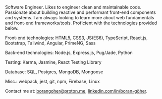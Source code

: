 Software Engineer. Likes to engineer clean and maintainable code. Passionate about building reactive and performant front-end components and systems. I am always looking to learn more about web fundamentals and front-end frameworks/tools. Proficient with the technologies provided below. 

Front-end technologies: HTML5, CSS3, JS(ES6), TypeScript, React.js, Bootstrap, Tailwind, Angular, PrimeNG, Sass

Back-end technologies: Node.js, Express.js, Pug/Jade, Python

Testing: Karma, Jasmine, React Testing Library

Database: SQL, Postgres, MongoDB, Mongoose

Misc.: webpack, jest, git, npm, Firebase, Linux

Contact me at: borangoher@proton.me, [linkedin.com/in/boran-göher](https://www.linkedin.com/in/boran-göher/).
<!---
borangoher/borangoher is a ✨ special ✨ repository because its `README.md` (this file) appears on your GitHub profile.
You can click the Preview link to take a look at your changes.
--->
